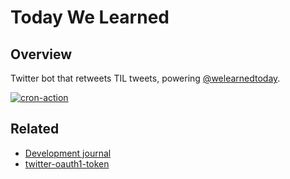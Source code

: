 # Today We Learned


## Overview
Twitter bot that retweets TIL tweets, powering [@welearnedtoday](https://twitter.com/welearnedtoday).

[![cron-action](https://github.com/Meandmybadself/today-we-learned/actions/workflows/schedule.yml/badge.svg)](https://github.com/Meandmybadself/today-we-learned/actions/workflows/schedule.yml)

## Related

* [Development journal](https://www.notion.so/meandmybadself/Today-We-Learned-Bot-0551b0e0609c4ab4bd2a9717e84dde7e)
* [twitter-oauth1-token](https://github.com/Meandmybadself/twitter-oauth1-token)
